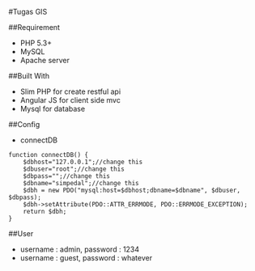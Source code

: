 #Tugas GIS

##Requirement
- PHP 5.3+
- MySQL
- Apache server

##Built With
- Slim PHP for create restful api
- Angular JS for client side mvc
- Mysql for database

##Config
- connectDB
```
function connectDB() {
    $dbhost="127.0.0.1";//change this
    $dbuser="root";//change this
    $dbpass="";//change this
    $dbname="simpedal";//change this
    $dbh = new PDO("mysql:host=$dbhost;dbname=$dbname", $dbuser, $dbpass);  
    $dbh->setAttribute(PDO::ATTR_ERRMODE, PDO::ERRMODE_EXCEPTION);
    return $dbh;
}
```

##User
- username : admin, password : 1234
- username : guest, password : whatever
